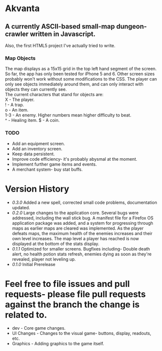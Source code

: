 # Akvanta
## A currently ASCII-based small-map dungeon-crawler written in Javascript.
Also, the first HTML5 project I've actually tried to write.
### Map Objects
The map displays as a 15x15 grid in the top left hand segment of the screen. So far, the app has only been tested for iPhone 5 and 6. Other screen sizes probably won't work without some modifications to the CSS. The player can only see objects immediately around them, and can only interact with objects they can currently see.  
The current characters that stand for objects are:   
X - The player.   
! - A trap.   
o - An item.    
1-3 - An enemy. Higher numbers mean higher difficulty to beat.   
^ - Healing item.
$ - A coin.


### TODO
* Add an equipment screen.
* Add an inventory screen.
* Keep data persistent.
* Improve code efficiency- it's probably abysmal at the moment.
* Implement further game items and events.
* A merchant system- buy stat buffs.

# Version History
* *0.3.0* Added a new spell, corrected small code problems, documentation updated. 
* *0.2.0* Large changes to the application core. Several bugs were addressed, including the wall stick bug. A manifest file for a Firefox OS application package was added, and a system for progressing through maps as earlier maps are cleared was implemented. As the player defeats maps, the maximum health of the enemies increases and their own level increases. The map level a player has reached is now displayed at the bottom of the stats display.
* *0.1.1* Optimized for smaller screens. Bugfixes including- Double death alert, no health potion stats refresh, enemies dying as soon as they're revealed, player not leveling up.
* *0.1.0* Initial Prerelease

# Feel free to file issues and pull requests- please file pull requests against the branch the change is related to.
* dev - Core game changes.
* UI Changes - Changes to the visual game- buttons, display, readouts, etc.
* Graphics - Adding graphics to the game itself.